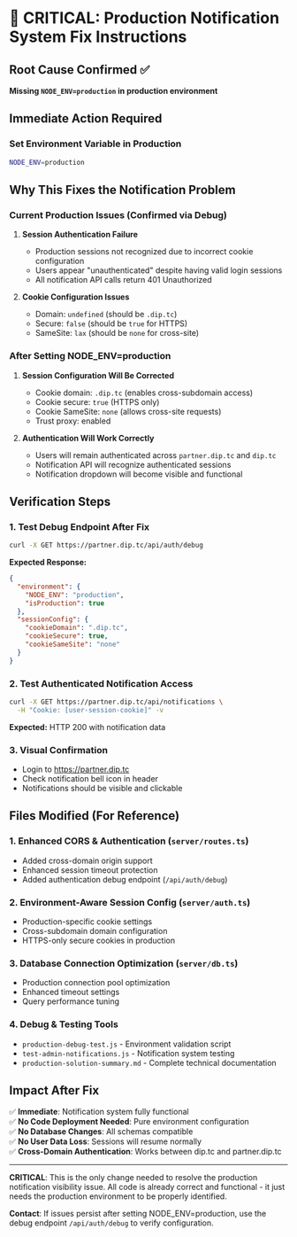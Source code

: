# 🚨 CRITICAL: Production Notification System Fix Instructions

## Root Cause Confirmed ✅
**Missing `NODE_ENV=production` in production environment**

## Immediate Action Required

### Set Environment Variable in Production
```bash
NODE_ENV=production
```

## Why This Fixes the Notification Problem

### Current Production Issues (Confirmed via Debug)
1. **Session Authentication Failure**
   - Production sessions not recognized due to incorrect cookie configuration
   - Users appear "unauthenticated" despite having valid login sessions
   - All notification API calls return 401 Unauthorized

2. **Cookie Configuration Issues**
   - Domain: `undefined` (should be `.dip.tc`)
   - Secure: `false` (should be `true` for HTTPS)  
   - SameSite: `lax` (should be `none` for cross-site)

### After Setting NODE_ENV=production
1. **Session Configuration Will Be Corrected**
   - Cookie domain: `.dip.tc` (enables cross-subdomain access)
   - Cookie secure: `true` (HTTPS only)
   - Cookie SameSite: `none` (allows cross-site requests)
   - Trust proxy: enabled

2. **Authentication Will Work Correctly**
   - Users will remain authenticated across `partner.dip.tc` and `dip.tc`
   - Notification API will recognize authenticated sessions
   - Notification dropdown will become visible and functional

## Verification Steps

### 1. Test Debug Endpoint After Fix
```bash
curl -X GET https://partner.dip.tc/api/auth/debug
```
**Expected Response:**
```json
{
  "environment": {
    "NODE_ENV": "production",
    "isProduction": true
  },
  "sessionConfig": {
    "cookieDomain": ".dip.tc",
    "cookieSecure": true,
    "cookieSameSite": "none"
  }
}
```

### 2. Test Authenticated Notification Access
```bash
curl -X GET https://partner.dip.tc/api/notifications \
  -H "Cookie: [user-session-cookie]" -v
```
**Expected:** HTTP 200 with notification data

### 3. Visual Confirmation
- Login to https://partner.dip.tc
- Check notification bell icon in header
- Notifications should be visible and clickable

## Files Modified (For Reference)

### 1. Enhanced CORS & Authentication (`server/routes.ts`)
- Added cross-domain origin support
- Enhanced session timeout protection
- Added authentication debug endpoint (`/api/auth/debug`)

### 2. Environment-Aware Session Config (`server/auth.ts`) 
- Production-specific cookie settings
- Cross-subdomain domain configuration
- HTTPS-only secure cookies in production

### 3. Database Connection Optimization (`server/db.ts`)
- Production connection pool optimization
- Enhanced timeout settings
- Query performance tuning

### 4. Debug & Testing Tools
- `production-debug-test.js` - Environment validation script
- `test-admin-notifications.js` - Notification system testing
- `production-solution-summary.md` - Complete technical documentation

## Impact After Fix

✅ **Immediate**: Notification system fully functional  
✅ **No Code Deployment Needed**: Pure environment configuration  
✅ **No Database Changes**: All schemas compatible  
✅ **No User Data Loss**: Sessions will resume normally  
✅ **Cross-Domain Authentication**: Works between dip.tc and partner.dip.tc  

---

**CRITICAL**: This is the only change needed to resolve the production notification visibility issue. All code is already correct and functional - it just needs the production environment to be properly identified.

**Contact**: If issues persist after setting NODE_ENV=production, use the debug endpoint `/api/auth/debug` to verify configuration.
